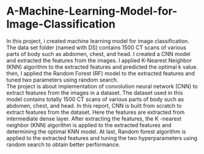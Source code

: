 # A-Machine-Learning-Model-for-Image-Classification
In this project, i created machine learning model for image classification. The data set folder (named with DS) contains 1500 CT scans of various parts of body such as abdomen, chest, and head. I created a CNN model and extracted the features from the images. I applied K-Nearest Neighbor (KNN) algorithm to the extracted features and predicted the optimal k value. then, I applied the Random Forest (RF) model to the extracted features and tuned two parameters using random search.  
The project is about implementation of convolution neural network (CNN) to extract
features from the images in a dataset. The dataset used in this model contains totally 1500
CT scans of various parts of body such as abdomen, chest, and head. In this report, CNN is
built from scratch to extract features from the dataset. Here the features are extracted from
intermediate dense layer. After extracting the features, the K -nearest neighbor (KNN)
algorithm is applied to the extracted features and determining the optimal KNN model. At
last, Random forest algorithm is applied to the extracted features and tuning the two
hyperparameters using random search to obtain better performance.
